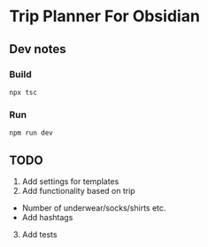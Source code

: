 # Trip Planner For Obsidian

## Dev notes
### Build
`npx tsc`

### Run
`npm run dev`

## TODO
1. Add settings for templates
2. Add functionality based on trip
- Number of underwear/socks/shirts etc.
- Add hashtags
3. Add tests